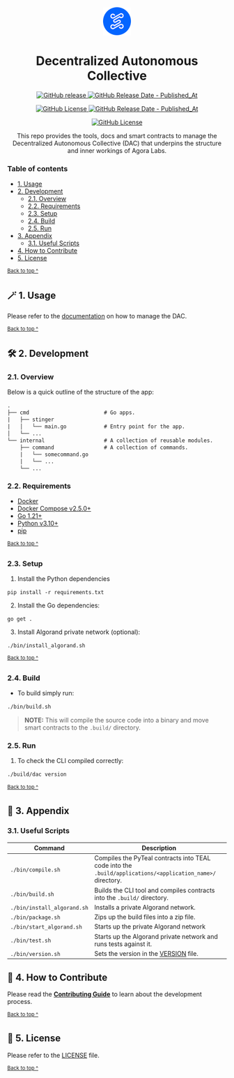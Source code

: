 <p align="center">
  <a href="https://agoralabs.sh">
    <img alt="Agora labs logo" src="assets/agora_labs_logo-64x64.png" style="padding-top: 15px" height="64" />
  </a>
</p>

<h1 align="center">
  Decentralized Autonomous Collective
</h1>

<p align="center">
  <a href="https://github.com/agoralabs-sh/decentralized-autonomous-collective/releases/latest">
    <img alt="GitHub release" src="https://img.shields.io/github/v/release/agoralabs-sh/decentralized-autonomous-collective?&logo=github">
  </a>
  <a href="https://github.com/agoralabs-sh/decentralized-autonomous-collective/releases/latest">
    <img alt="GitHub Release Date - Published_At" src="https://img.shields.io/github/release-date/agoralabs-sh/decentralized-autonomous-collective?logo=github">
  </a>
</p>

<p align="center">
  <a href="https://github.com/agoralabs-sh/decentralized-autonomous-collective/releases">
    <img alt="GitHub License" src="https://img.shields.io/github/v/release/agoralabs-sh/decentralized-autonomous-collective?include_prereleases&label=pre-release&logo=github">
  </a>
  <a href="https://github.com/agoralabs-sh/decentralized-autonomous-collective/releases">
    <img alt="GitHub Release Date - Published_At" src="https://img.shields.io/github/release-date-pre/agoralabs-sh/decentralized-autonomous-collective?label=pre-release date&logo=github">
  </a>
</p>

<p align="center">
  <a href="https://github.com/agoralabs-sh/decentralized-autonomous-collective/blob/main/LICENSE">
    <img alt="GitHub License" src="https://img.shields.io/github/license/agoralabs-sh/decentralized-autonomous-collective">
  </a>
</p>

<p align="center">
  This repo provides the tools, docs and smart contracts to manage the Decentralized Autonomous Collective (DAC) that underpins the structure and inner workings of Agora Labs.
</p>

### Table of contents

* [1. Usage](#-1-usage)
* [2. Development](#-2-development)
  - [2.1. Overview](#21-overview)
  - [2.2. Requirements](#22-requirements)
  - [2.3. Setup](#23-setup)
  - [2.4. Build](#24-build)
  - [2.5. Run](#25-run)
* [3. Appendix](#-3-appendix)
  - [3.1. Useful Scripts](#31-useful-scripts)
* [4. How to Contribute](#-4-how-to-contribute)
* [5. License](#-5-license)

<sup>[Back to top ^][table-of-contents]</sup>

## 🪄 1. Usage

Please refer to the [documentation][documentation] on how to manage the DAC.

<sup>[Back to top ^][table-of-contents]</sup>

## 🛠 2. Development

### 2.1. Overview

Below is a quick outline of the structure of the app:

```text
.
├── cmd                        # Go apps.
|   ├── stinger
|   │   └── main.go            # Entry point for the app.
│   └── ...
└── internal                   # A collection of reusable modules.
    ├── command                # A collection of commands.
    |   └── somecommand.go
    |   └── ...
    └── ...
```

### 2.2. Requirements

* [Docker][docker]
* [Docker Compose v2.5.0+][docker-compose]
* [Go 1.21+][golang]
* [Python v3.10+][python]
* [pip][pip]

<sup>[Back to top ^][table-of-contents]</sup>

### 2.3. Setup

1. Install the Python dependencies
```shell
pip install -r requirements.txt
```

2. Install the Go dependencies:
```shell
go get .
```

3. Install Algorand private network (optional):
```shell
./bin/install_algorand.sh
```

<sup>[Back to top ^][table-of-contents]</sup>

### 2.4. Build

* To build simply run:
```bash
./bin/build.sh
```

> **NOTE:** This will compile the source code into a binary and move smart contracts to  the `.build/` directory.

### 2.5. Run

1. To check the CLI compiled correctly:
```bash
./build/dac version
```

<sup>[Back to top ^][table-of-contents]</sup>

## 📑 3. Appendix

### 3.1. Useful Scripts

| Command                     | Description                                                                                                |
|-----------------------------|------------------------------------------------------------------------------------------------------------|
| `./bin/compile.sh`          | Compiles the PyTeal contracts into TEAL code into the `.build/applications/<application_name>/` directory. |
| `./bin/build.sh`            | Builds the CLI tool and compiles contracts into the `.build/` directory.                                   |
| `./bin/install_algorand.sh` | Installs a private Algorand network.                                                                       |
| `./bin/package.sh`          | Zips up the build files into a zip file.                                                                   |
| `./bin/start_algorand.sh`   | Starts up the private Algorand network                                                                     |
| `./bin/test.sh`             | Starts up the Algorand private network and runs tests against it.                                          |
| `./bin/version.sh`          | Sets the version in the [VERSION][version] file.                                                           |

## 👏 4. How to Contribute

Please read the [**Contributing Guide**][contribute] to learn about the development process.

<sup>[Back to top ^][table-of-contents]</sup>

## 📄 5. License

Please refer to the [LICENSE][license] file.

<sup>[Back to top ^][table-of-contents]</sup>

<!-- Links -->
[contribute]: ./CONTRIBUTING.md
[docker]: https://docs.docker.com/get-docker/
[docker-compose]: https://docs.docker.com/compose/install/
[documentation]: https://dac.agoralabs.sh
[golang]: https://golang.org/dl/
[license]: ./LICENSE
[pip]: https://pip.pypa.io/en/stable/installation/
[pyteal]: https://pyteal.readthedocs.io/en/latest/installation.html
[python]: https://www.python.org/downloads/
[table-of-contents]: #table-of-contents
[version]: ./VERSION

